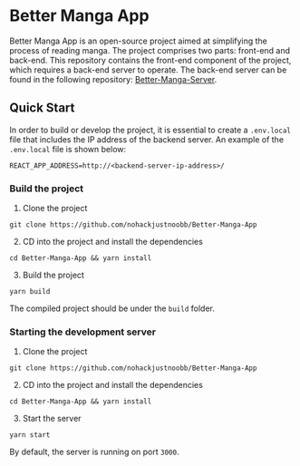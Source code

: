 # Better Manga App

Better Manga App is an open-source project aimed at simplifying the process of reading manga. The project comprises two parts: front-end and back-end. This repository contains the front-end component of the project, which requires a back-end server to operate. The back-end server can be found in the following repository: [Better-Manga-Server](https://github.com/nohackjustnoobb/Better-Manga-Server).

## Quick Start

In order to build or develop the project, it is essential to create a `.env.local` file that includes the IP address of the backend server. An example of the `.env.local` file is shown below:

```
REACT_APP_ADDRESS=http://<backend-server-ip-address>/
```

### Build the project

1. Clone the project

```
git clone https://github.com/nohackjustnoobb/Better-Manga-App
```

2. CD into the project and install the dependencies

```
cd Better-Manga-App && yarn install
```

3. Build the project

```
yarn build
```

The compiled project should be under the `build` folder.

### Starting the development server

1. Clone the project

```
git clone https://github.com/nohackjustnoobb/Better-Manga-App
```

2. CD into the project and install the dependencies

```
cd Better-Manga-App && yarn install
```

3. Start the server

```
yarn start
```

By default, the server is running on port `3000`.

